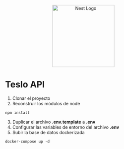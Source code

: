 <p align="center">
  <a href="http://nestjs.com/" target="blank"><img src="https://nestjs.com/img/logo-small.svg" width="200" alt="Nest Logo" /></a>
</p>

# Teslo API

1. Clonar el proyecto
2. Reconstruir los módulos de node
```
npm install
```
3. Duplicar el archivo __.env.template__ a __.env__
4. Configurar las variables de entorno del archivo __.env__
5. Subir la base de datos dockerizada
```
docker-compose up -d
```